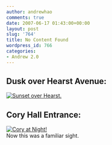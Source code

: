 ```yaml
---
author: andrewhao
comments: true
date: 2007-06-17 01:43:00+00:00
layout: post
slug: '764'
title: No Content Found
wordpress_id: 766
categories:
- Andrew 2.0
---
```


## Dusk over Hearst Avenue:

[![Sunset over Hearst.](http://farm2.static.flickr.com/1354/548538502_68814dde4f.jpg)](http://www.flickr.com/photos/g9labs/548538502/)  


## Cory Hall Entrance:

[![Cory at Night!](http://farm2.static.flickr.com/1087/548539874_01169ebdef.jpg)](http://www.flickr.com/photos/g9labs/548539874/)  
Now this was a familiar sight.  

